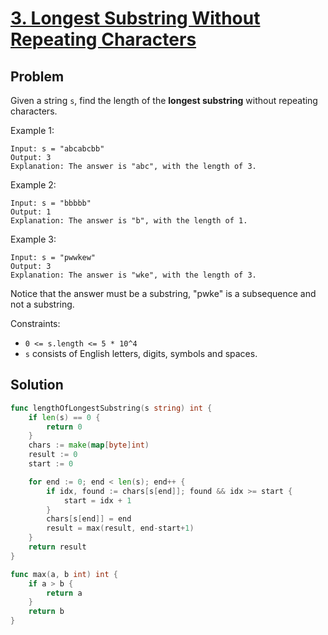 # [3. Longest Substring Without Repeating Characters](https://leetcode.com/problems/longest-substring-without-repeating-characters/)

## Problem

Given a string `s`, find the length of the **longest substring** without repeating characters.


Example 1:

```
Input: s = "abcabcbb"
Output: 3
Explanation: The answer is "abc", with the length of 3.
```

Example 2:

```
Input: s = "bbbbb"
Output: 1
Explanation: The answer is "b", with the length of 1.
```

Example 3:

```
Input: s = "pwwkew"
Output: 3
Explanation: The answer is "wke", with the length of 3.
```

Notice that the answer must be a substring, "pwke" is a subsequence and not a substring.

Constraints:

- `0 <= s.length <= 5 * 10^4`
- `s` consists of English letters, digits, symbols and spaces.

## Solution

```go
func lengthOfLongestSubstring(s string) int {
	if len(s) == 0 {
		return 0
	}
	chars := make(map[byte]int)
	result := 0
	start := 0

	for end := 0; end < len(s); end++ {
		if idx, found := chars[s[end]]; found && idx >= start {
			start = idx + 1
		}
		chars[s[end]] = end
		result = max(result, end-start+1)
	}
	return result
}

func max(a, b int) int {
	if a > b {
		return a
	}
	return b
}
```